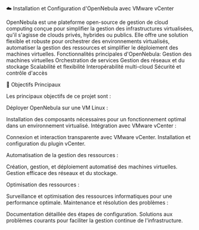 ☁️ Installation et Configuration d'OpenNebula avec VMware vCenter

OpenNebula est une plateforme open-source de gestion de cloud computing conçue pour simplifier la gestion des infrastructures virtualisées, qu'il s'agisse de clouds privés, hybrides ou publics. Elle offre une solution flexible et robuste pour orchestrer des environnements virtualisés, automatiser la gestion des ressources et simplifier le déploiement des machines virtuelles.
Fonctionnalités principales d'OpenNebula:
Gestion des machines virtuelles 
Orchestration de services
Gestion des réseaux et du stockage
Scalabilité et flexibilité
Interopérabilité multi-cloud
Sécurité et contrôle d'accès

🎯 Objectifs Principaux

Les principaux objectifs de ce projet sont :

Déployer OpenNebula sur une VM Linux :

Installation des composants nécessaires pour un fonctionnement optimal dans un environnement virtualisé.
Intégration avec VMware vCenter :

Connexion et interaction transparente avec VMware vCenter.
Installation et configuration du plugin vCenter.

Automatisation de la gestion des ressources :

Création, gestion, et déploiement automatisé des machines virtuelles.
Gestion efficace des réseaux et du stockage.

Optimisation des ressources :


Surveillance et optimisation des ressources informatiques pour une performance optimale.
Maintenance et résolution des problèmes :


Documentation détaillée des étapes de configuration.
Solutions aux problèmes courants pour faciliter la gestion continue de l'infrastructure.
